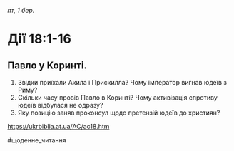
_пт, 1 бер._

# Дії 18:1-16

## Павло у Коринті.
1. Звідки приїхали Акила і Прискилла? Чому імператор вигнав юдеїв з Риму?
2. Скільки часу провів Павло в Коринті? Чому активізація спротиву юдеїв відбулася не одразу?
3. Яку позицію заняв проконсул щодо претензій юдеїв до християн?

https://ukrbiblia.at.ua/AC/ac18.htm 

#щоденне_читання
